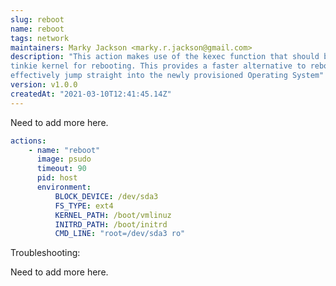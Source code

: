 ```yaml
---
slug: reboot
name: reboot
tags: network
maintainers: Marky Jackson <marky.r.jackson@gmail.com>
description: "This action makes use of the kexec function that should be compiled into the
tinkie kernel for rebooting. This provides a faster alternative to rebooting, and allows an action to
effectively jump straight into the newly provisioned Operating System"
version: v1.0.0
createdAt: "2021-03-10T12:41:45.14Z"
---
```


Need to add more here.

```yaml
actions:
    - name: "reboot"
      image: psudo
      timeout: 90
      pid: host
      environment:
          BLOCK_DEVICE: /dev/sda3
          FS_TYPE: ext4
          KERNEL_PATH: /boot/vmlinuz
          INITRD_PATH: /boot/initrd
          CMD_LINE: "root=/dev/sda3 ro"
```

Troubleshooting:

Need to add more here.
